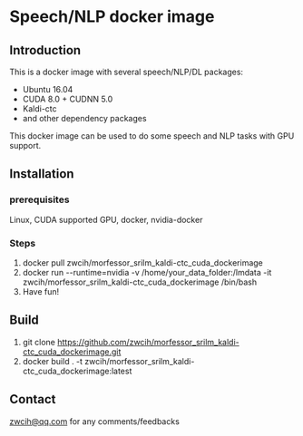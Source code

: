 # Speech/NLP docker image

## Introduction

This is a docker image with several speech/NLP/DL packages:

- Ubuntu 16.04
- CUDA 8.0 + CUDNN 5.0
- Kaldi-ctc
- and other dependency packages

This docker image can be used to do some speech and NLP tasks with GPU support.

## Installation

### prerequisites

Linux, CUDA supported GPU, docker, nvidia-docker

### Steps

1. docker pull zwcih/morfessor_srilm_kaldi-ctc_cuda_dockerimage
2. docker run --runtime=nvidia -v /home/your_data_folder:/lmdata -it zwcih/morfessor_srilm_kaldi-ctc_cuda_dockerimage /bin/bash
3. Have fun!

## Build

1. git clone https://github.com/zwcih/morfessor_srilm_kaldi-ctc_cuda_dockerimage.git
2. docker build . -t zwcih/morfessor_srilm_kaldi-ctc_cuda_dockerimage:latest

## Contact

zwcih@qq.com for any comments/feedbacks